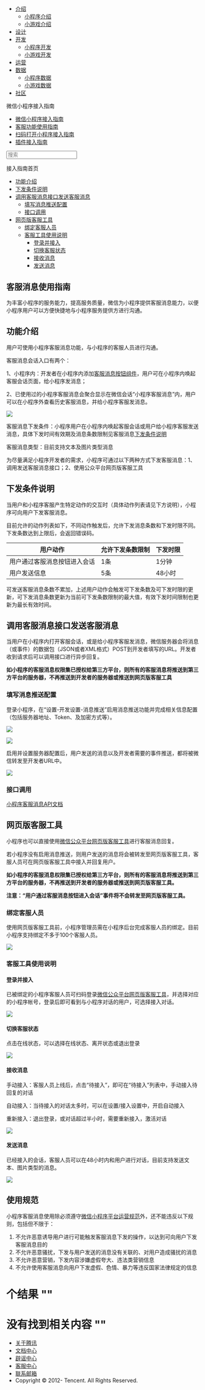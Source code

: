 <div class="book with-summary">

<div class="head">

<div class="head_box">

# [](javascript:; "_('微信公众平台 小程序')")

<div class="header_ctrls">

*   [介绍](javascript:;)
    *   [小程序介绍](https://mp.weixin.qq.com/debug/wxadoc/introduction/index.html)
    *   [小游戏介绍](https://mp.weixin.qq.com/debug/wxagame/introduction/index.html)
*   [设计](https://mp.weixin.qq.com/debug/wxadoc/design/index.html)
*   [开发](javascript:;)
    *   [小程序开发](https://mp.weixin.qq.com/debug/wxadoc/dev/index.html)
    *   [小游戏开发](https://mp.weixin.qq.com/debug/wxagame/dev/index.html)
*   [运营](https://mp.weixin.qq.com/debug/wxadoc/product/index.html)
*   [数据](javascript:;)
    *   [小程序数据](https://mp.weixin.qq.com/debug/wxadoc/analysis/index.html)
    *   [小游戏数据](https://mp.weixin.qq.com/debug/wxagame/analysis/index.html)
*   [社区](https://developers.weixin.qq.com/)

</div>

</div>

</div>

<div class="sub_nav_box">

<div class="sub_nav_inner">

<div class="book-summary-opr" id="js-book-summary-opr"><a class="book-summary-btn"></a></div>

<div class="top_sub_nav">

<div class="top_title_wap"><span class="icon_title icon_doc"></span>

微信小程序接入指南

</div>

*   [微信小程序接入指南](./)
*   [客服功能使用指南](custom.html)
*   [扫码打开小程序接入指南](qrcode.html)
*   [插件接入指南](plugin.html)

</div>

<div id="book-search-input" role="search">

<form><label for="search-input" class="search-icon" id="js-search-icon"></label><input type="text" id="search-input" name="search-input" placeholder="搜索"> </form>

</div>

</div>

</div>

<div class="book-summary">

<div class="book-summary-home" id="js-summary-home"><a><span class="icon_home_s icon_doc"></span><span class="s_title_2">接入指南首页</span></a></div>

<nav role="navigation">

*   [功能介绍](custom.html#功能介绍)
*   [下发条件说明](custom.html#下发条件说明)
*   [调用客服消息接口发送客服消息](custom.html#调用客服消息接口发送客服消息)
    *   [填写消息推送配置](custom.html#填写消息推送配置)
    *   [接口调用](custom.html#接口调用)
*   [网页版客服工具](custom.html#网页版客服工具)
    *   [绑定客服人员](custom.html#绑定客服人员)
    *   [客服工具使用说明](custom.html#客服工具使用说明)
        *   [登录并接入](custom.html#登录并接入)
        *   [切换客服状态](custom.html#切换客服状态)
        *   [接收消息](custom.html#接收消息)
        *   [发送消息](custom.html#发送消息)

</nav>

</div>

<div class="book-body">

<div class="body-inner">

<div class="page-wrapper" tabindex="-1" role="main">

<div class="page-inner">

<div id="book-search-results">

<div class="search-noresults">

<section class="normal markdown-section">

# 客服消息使用指南

为丰富小程序的服务能力，提高服务质量，微信为小程序提供客服消息能力，以便小程序用户可以方便快捷地与小程序服务提供方进行沟通。

## 功能介绍

用户可使用小程序客服消息功能，与小程序的客服人员进行沟通。

客服消息会话入口有两个：

1、小程序内：开发者在小程序内添加[客服消息按钮组件](https://mp.weixin.qq.com/debug/wxadoc/dev/component/contact-button.html)，用户可在小程序内唤起客服会话页面，给小程序发消息；

2、已使用过的小程序客服消息会聚合显示在微信会话“小程序客服消息”内，用户可以在小程序外查看历史客服消息，并给小程序客服发消息。

![](https://mp.weixin.qq.com/debug/wxadoc/introduction/image/x11.png)

客服消息下发条件：小程序用户在小程序内唤起客服会话或用户给小程序客服发送消息，具体下发时间有效期及消息条数限制见客服消息[下发条件说明](#下发条件说明)

客服消息类型：目前支持文本及图片类型消息

为尽量满足小程序开发者的需求，小程序可通过以下两种方式下发客服消息：1、调用发送客服消息接口；2、使用公众平台网页版客服工具

## 下发条件说明

当用户和小程序客服产生特定动作的交互时（具体动作列表请见下方说明），小程序可向用户下发客服消息。

目前允许的动作列表如下，不同动作触发后，允许下发消息条数和下发时限不同。下发条数达到上限后，会返回错误码。

<table>

<thead>

<tr>

<th>用户动作</th>

<th>允许下发条数限制</th>

<th>下发时限</th>

</tr>

</thead>

<tbody>

<tr>

<td>用户通过客服消息按钮进入会话</td>

<td>1条</td>

<td>1分钟</td>

</tr>

<tr>

<td>用户发送信息</td>

<td>5条</td>

<td>48小时</td>

</tr>

</tbody>

</table>

可发送客服消息条数不累加，上述用户动作会触发可下发条数及可下发时限的更新，可下发消息条数更新为当前可下发条数限制的最大值，有效下发时间限制也更新为最长有效时间。

## 调用客服消息接口发送客服消息

当用户在小程序内打开客服会话，或是给小程序客服发消息，微信服务器会将消息（或事件）的数据包（JSON或者XML格式）POST到开发者填写的URL。开发者收到请求后可以调用接口进行异步回复。

**如小程序的客服消息权限集已授权给第三方平台，则所有的客服消息将推送到第三方平台的服务器，不再推送到开发者的服务器或推送到网页版客服工具**

### 填写消息推送配置

登录小程序，在“设置-开发设置-消息推送”启用消息推送功能并完成相关信息配置（包括服务器地址、Token、及加密方式等）。

![](https://mp.weixin.qq.com/debug/wxadoc/introduction/image/c1.png)

![](https://mp.weixin.qq.com/debug/wxadoc/introduction/image/b1.png)

启用并设置服务器配置后，用户发送的消息以及开发者需要的事件推送，都将被微信转发至开发者URL中。

![](https://mp.weixin.qq.com/debug/wxadoc/introduction/image/d1.png)

### 接口调用

[小程序客服消息API文档](https://mp.weixin.qq.com/debug/wxadoc/dev/api/custommsg/receive.html)

## 网页版客服工具

小程序也可以直接使用[微信公众平台网页版客服工具](https://mpkf.weixin.qq.com)进行客服消息回复。

若小程序没有启用消息推送，则用户发送的消息将会被转发至网页版客服工具，客服人员可在网页版客服工具中接入并回复用户。

**如小程序的客服消息权限集已授权给第三方平台，则所有的客服消息将推送到第三方平台的服务器，不再推送到开发者的服务器或推送到网页版客服工具。**

**注意：“用户通过客服消息按钮进入会话”事件将不会转发至网页版客服工具。**

### 绑定客服人员

使用网页版客服工具前，小程序管理员需在小程序后台完成客服人员的绑定。目前小程序支持绑定不多于100个客服人员。

![](https://mp.weixin.qq.com/debug/wxadoc/introduction/image/a1.png)

### 客服工具使用说明

#### 登录并接入

已被绑定的小程序客服人员可扫码登录[微信公众平台网页版客服工具](https://mpkf.weixin.qq.com)，并选择对应的小程序帐号，登录后即可看到与小程序对话的用户，可选择接入对话。

![](https://mp.weixin.qq.com/debug/wxadoc/introduction/image/i1.png)

#### 切换客服状态

点击在线状态，可以选择在线状态、离开状态或退出登录

![](https://mp.weixin.qq.com/debug/wxadoc/introduction/image/f1.png)

#### 接收消息

手动接入：客服人员上线后，点击“待接入”，即可在“待接入”列表中，手动接入待回复的对话

自动接入：当待接入的对话太多时，可以在设置/接入设置中，开启自动接入

重新接入：退出登录，或对话超过半小时，需要重新接入，激活对话

![](https://mp.weixin.qq.com/debug/wxadoc/introduction/image/m1.png)

#### 发送消息

已经接入的会话，客服人员可以在48小时内和用户进行对话，目前支持发送文本、图片类型的消息。

![](https://mp.weixin.qq.com/debug/wxadoc/introduction/image/h1.png)

## 使用规范

小程序客服消息使用除必须遵守[微信小程序平台运营规范](https://mp.weixin.qq.com/debug/wxadoc/product/index.html)外，还不能违反以下规则，包括但不限于：

1.  不允许恶意诱导用户进行可能触发客服消息下发的操作，以达到可向用户下发客服消息目的
2.  不允许恶意骚扰，下发与用户发送的消息没有关联的、对用户造成骚扰的消息
3.  不允许恶意营销，下发内容涉嫌虚假夸大、违法类营销信息
4.  不允许使用客服消息向用户下发虚假、色情、暴力等违反国家法律规定的信息

</section>

</div>

<div class="search-results">

<div class="has-results">

# <span class="search-results-count"></span>个结果 "<span class="search-query"></span>"

</div>

<div class="no-results">

# 没有找到相关内容 "<span class="search-query"></span>"

</div>

</div>

</div>

</div>

</div>

<div class="foot" id="footer">

*   [关于腾讯](http://www.tencent.com/zh-cn/index.shtml)
*   [文档中心](https://mp.weixin.qq.com/debug/wxadoc/introduction/index.html?t=1484641676&)
*   [辟谣中心](https://mp.weixin.qq.com/cgi-bin/opshowpage?action=dispelinfo&lang=zh_CN&begin=1&count=9)
*   [客服中心](http://kf.qq.com/faq/120911VrYVrA1509086vyumm.html)
*   [联系邮箱](mailto:weixinmp@qq.com)
*   Copyright © 2012-<span id="s_copyright_year"></span> Tencent. All Rights Reserved.

</div>

</div>

[](./#公众号关联小程序)[](custom.html#功能介绍)</div>

</div>